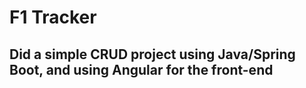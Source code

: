 # F1 Tracker

## Did a simple CRUD project using Java/Spring Boot, and using Angular for the front-end 


